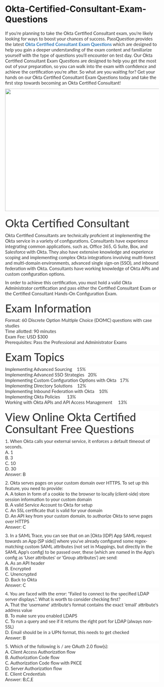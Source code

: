 # Okta-Certified-Consultant-Exam-Questions
<p>
	<p style="box-sizing:border-box;margin-top:0px;margin-bottom:10px;color:#333333;font-family:Lato;font-size:15px;white-space:normal;background-color:#FFFFFF;">
		If you're planning to take the Okta Certified Consultant exam, you're likely looking for ways to boost your chances of success. PassQuestion provides the latest&nbsp;<span style="box-sizing:border-box;font-weight:700;"><a href="https://www.passquestion.com/okta-certified-consultant.html" style="box-sizing:border-box;background-color:transparent;color:#337AB7;text-decoration-line:none;">Okta Certified Consultant Exam Questions</a></span>&nbsp;which are designed to help you gain a deeper understanding of the exam content and familiarize yourself with the type of questions you'll encounter on test day. Our Okta Certified Consultant Exam Questions are designed to help you get the most out of your preparation, so you can walk into the exam with confidence and achieve the certification you're after. So what are you waiting for? Get your hands on our Okta Certified Consultant Exam Questions today and take the first step towards becoming an Okta Certified Consultant!
	</p>
	<p style="box-sizing:border-box;margin-top:0px;margin-bottom:10px;color:#333333;font-family:Lato;font-size:15px;white-space:normal;background-color:#FFFFFF;">
		<img alt="" src="https://www.passquestion.com/uploads/pqcom/images/20230210/4cd729767a873a0e5519a59c01c5b4bb.png" style="box-sizing:border-box;vertical-align:middle;max-width:100%;height:400px;width:600px;" />
	</p>
	<h1 style="box-sizing:border-box;margin:20px 0px 10px;font-size:36px;font-family:Lato;font-weight:500;line-height:1.1;color:#333333;white-space:normal;background-color:#FFFFFF;">
		Okta Certified Consultant
	</h1>
	<p style="box-sizing:border-box;margin-top:0px;margin-bottom:10px;color:#333333;font-family:Lato;font-size:15px;white-space:normal;background-color:#FFFFFF;">
		Okta Certified Consultants are technically proficient at implementing the Okta service in a variety of configurations. Consultants have experience integrating common applications, such as, Office 365, G Suite, Box, and Salesforce with Okta. They also have extensive knowledge and experience scoping and implementing complex Okta integrations involving multi-forest and multi-domain environments, advanced single sign-on (SSO), and inbound federation with Okta. Consultants have working knowledge of Okta APIs and custom configuration options.
	</p>
	<p style="box-sizing:border-box;margin-top:0px;margin-bottom:10px;color:#333333;font-family:Lato;font-size:15px;white-space:normal;background-color:#FFFFFF;">
		In order to achieve this certification, you must hold a valid Okta Administrator certification and pass either the Certified Consultant Exam or the Certified Consultant Hands-On Configuration Exam.
	</p>
	<h1 style="box-sizing:border-box;margin:20px 0px 10px;font-size:36px;font-family:Lato;font-weight:500;line-height:1.1;color:#333333;white-space:normal;background-color:#FFFFFF;">
		Exam Information
	</h1>
	<p style="box-sizing:border-box;margin-top:0px;margin-bottom:10px;color:#333333;font-family:Lato;font-size:15px;white-space:normal;background-color:#FFFFFF;">
		Format: 60 Discrete Option Multiple Choice (DOMC) questions with case studies&nbsp;<br style="box-sizing:border-box;" />
Time allotted: 90 minutes<br style="box-sizing:border-box;" />
Exam Fee: USD $300<br style="box-sizing:border-box;" />
Prerequisites: Pass the Professional and Administrator Exams
	</p>
	<h1 style="box-sizing:border-box;margin:20px 0px 10px;font-size:36px;font-family:Lato;font-weight:500;line-height:1.1;color:#333333;white-space:normal;background-color:#FFFFFF;">
		Exam Topics
	</h1>
	<p style="box-sizing:border-box;margin-top:0px;margin-bottom:10px;color:#333333;font-family:Lato;font-size:15px;white-space:normal;background-color:#FFFFFF;">
		Implementing Advanced Sourcing &nbsp; &nbsp;15%<br style="box-sizing:border-box;" />
Implementing Advanced SSO Strategies &nbsp; 20%<br style="box-sizing:border-box;" />
Implementing Custom Configuration Options with Okta &nbsp; 17%<br style="box-sizing:border-box;" />
Implementing Directory Solutions &nbsp; &nbsp;12%<br style="box-sizing:border-box;" />
Implementing Inbound Federation with Okta &nbsp; &nbsp;10%<br style="box-sizing:border-box;" />
Implementing Okta Policies &nbsp; &nbsp; &nbsp;13%<br style="box-sizing:border-box;" />
Working with Okta APIs and API Access Management &nbsp; &nbsp; 13%
	</p>
	<h1 style="box-sizing:border-box;margin:20px 0px 10px;font-size:36px;font-family:Lato;font-weight:500;line-height:1.1;color:#333333;white-space:normal;background-color:#FFFFFF;">
		View Online Okta Certified Consultant Free Questions
	</h1>
	<p style="box-sizing:border-box;margin-top:0px;margin-bottom:10px;color:#333333;font-family:Lato;font-size:15px;white-space:normal;background-color:#FFFFFF;">
		1. When Okta calls your external service, it enforces a default timeout of seconds.<br style="box-sizing:border-box;" />
A. 1<br style="box-sizing:border-box;" />
B. 3<br style="box-sizing:border-box;" />
C. 10<br style="box-sizing:border-box;" />
D. 30<br style="box-sizing:border-box;" />
Answer: B
	</p>
	<p style="box-sizing:border-box;margin-top:0px;margin-bottom:10px;color:#333333;font-family:Lato;font-size:15px;white-space:normal;background-color:#FFFFFF;">
		2. Okta serves pages on your custom domain over HTTPS. To set up this feature, you need to provide:<br style="box-sizing:border-box;" />
A. A token in form of a cookie to the browser to locally (client-side) store session information to your custom domain<br style="box-sizing:border-box;" />
B. A valid Service Account to Okta for setup<br style="box-sizing:border-box;" />
C. An SSL certificate that is valid for your domain<br style="box-sizing:border-box;" />
D. An API key from your custom domain, to authorize Okta to serve pages over HTTPS<br style="box-sizing:border-box;" />
Answer: C
	</p>
	<p style="box-sizing:border-box;margin-top:0px;margin-bottom:10px;color:#333333;font-family:Lato;font-size:15px;white-space:normal;background-color:#FFFFFF;">
		3. In a SAML Trace, you can see that on an [Okta (IDP) App SAML request towards an App (SP side)] where you've already configured some regex-matching custom SAML attributes (not set in Mappings, but directly in the SAML App's config) to be passed over, these (which are named in the App's config as 'User attributes' or 'Group attributes') are send:<br style="box-sizing:border-box;" />
A. As an API header<br style="box-sizing:border-box;" />
B. Encrypted<br style="box-sizing:border-box;" />
C. Unencrypted<br style="box-sizing:border-box;" />
D. Back to Okta<br style="box-sizing:border-box;" />
Answer: C
	</p>
	<p style="box-sizing:border-box;margin-top:0px;margin-bottom:10px;color:#333333;font-family:Lato;font-size:15px;white-space:normal;background-color:#FFFFFF;">
		4. You are faced with the error: "Failed to connect to the specified LDAP server displays.". What is worth to consider checking first?<br style="box-sizing:border-box;" />
A. That the 'username' attribute's format contains the exact 'email' attribute's address value<br style="box-sizing:border-box;" />
B. To make sure you enabled LDAPS<br style="box-sizing:border-box;" />
C. To run a query and see if it returns the right port for LDAP (always non-SSL)<br style="box-sizing:border-box;" />
D. Email should be in a UPN format, this needs to get checked<br style="box-sizing:border-box;" />
Answer: B
	</p>
	<p style="box-sizing:border-box;margin-top:0px;margin-bottom:10px;color:#333333;font-family:Lato;font-size:15px;white-space:normal;background-color:#FFFFFF;">
		5. Which of the following is / are OAuth 2.0 flow(s):<br style="box-sizing:border-box;" />
A. Client Access Authorization flow<br style="box-sizing:border-box;" />
B. Authorization Code flow<br style="box-sizing:border-box;" />
C. Authorization Code flow with PKCE<br style="box-sizing:border-box;" />
D. Server Authorization flow<br style="box-sizing:border-box;" />
E. Client Credentials<br style="box-sizing:border-box;" />
Answer: B,C,E
	</p>
</p>
<p>
	<span style="white-space:normal;"></span> 
</p>
